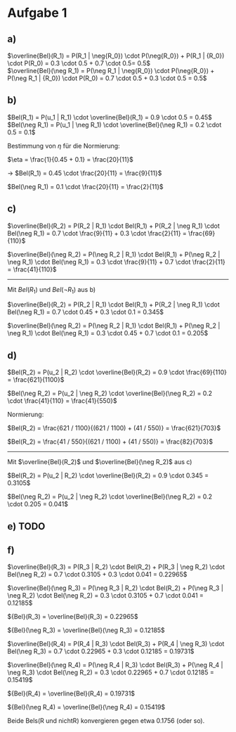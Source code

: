 # Aufgabe 1

## a)

$\overline{Bel}(R_1) = P(R_1 | \neg{R_0}) \cdot P(\neg{R_0}) + P(R_1 | {R_0}) \cdot P(R_0) = 0.3 \cdot 0.5 + 0.7 \cdot 0.5= 0.5$  
$\overline{Bel}(\neg R_1) = P(\neg R_1 | \neg{R_0}) \cdot P(\neg{R_0}) + P(\neg R_1 | {R_0}) \cdot P(R_0) = 0.7 \cdot 0.5 + 0.3 \cdot 0.5 = 0.5$

## b)

$Bel(R_1) = P(u_1 | R_1) \cdot \overline{Bel}(R_1) = 0.9 \cdot 0.5 = 0.45$  
$Bel(\neg R_1) = P(u_1 | \neg R_1) \cdot \overline{Bel}(\neg R_1) = 0.2 \cdot 0.5 = 0.1$

Bestimmung von $\eta$ für die Normierung:

$\eta = \frac{1}{0.45 + 0.1} = \frac{20}{11}$

-> $Bel(R_1) = 0.45 \cdot \frac{20}{11} = \frac{9}{11}$

$Bel(\neg R_1) = 0.1 \cdot \frac{20}{11} = \frac{2}{11}$

## c)

$\overline{Bel}(R_2) = P(R_2 | R_1) \cdot Bel(R_1) + P(R_2 | \neg R_1) \cdot Bel(\neg R_1) = 0.7 \cdot \frac{9}{11} + 0.3 \cdot \frac{2}{11} = \frac{69}{110}$

$\overline{Bel}(\neg R_2) = P(\neg R_2 | R_1) \cdot Bel(R_1) + P(\neg R_2 | \neg R_1) \cdot Bel(\neg R_1) = 0.3 \cdot \frac{9}{11} + 0.7 \cdot \frac{2}{11} = \frac{41}{110}$

---

Mit ${Bel}(R_1)$ und $Bel(\neg R_1)$ aus b)

$\overline{Bel}(R_2) = P(R_2 | R_1) \cdot Bel(R_1) + P(R_2 | \neg R_1) \cdot Bel(\neg R_1) = 0.7 \cdot 0.45 + 0.3 \cdot 0.1 = 0.345$

$\overline{Bel}(\neg R_2) = P(\neg R_2 | R_1) \cdot Bel(R_1) + P(\neg R_2 | \neg R_1) \cdot Bel(\neg R_1) = 0.3 \cdot 0.45 + 0.7 \cdot 0.1 = 0.205$

## d)

$Bel(R_2) = P(u_2 | R_2) \cdot \overline{Bel}(R_2) = 0.9 \cdot \frac{69}{110} = \frac{621}{1100}$

$Bel(\neg R_2) = P(u_2 | \neg R_2) \cdot \overline{Bel}(\neg R_2) = 0.2 \cdot \frac{41}{110} = \frac{41}{550}$

Normierung:

$Bel(R_2) = \frac{621 / 1100}{(621 / 1100) + (41 / 550)} = \frac{621}{703}$

$Bel(R_2) = \frac{41 / 550}{(621 / 1100) + (41 / 550)} = \frac{82}{703}$

---

Mit $\overline{Bel}(R_2)$ und $\overline{Bel}(\neg R_2)$ aus c)

$Bel(R_2) = P(u_2 | R_2) \cdot \overline{Bel}(R_2) = 0.9 \cdot 0.345 = 0.3105$

$Bel(\neg R_2) = P(u_2 | \neg R_2) \cdot \overline{Bel}(\neg R_2) = 0.2 \cdot 0.205 = 0.041$

## e)  TODO


## f)

$\overline{Bel}(R_3) = P(R_3 | R_2) \cdot Bel(R_2) + P(R_3 | \neg R_2) \cdot Bel(\neg R_2) = 0.7 \cdot 0.3105 + 0.3 \cdot 0.041 = 0.22965$

$\overline{Bel}(\neg R_3) = P(\neg R_3 | R_2) \cdot Bel(R_2) + P(\neg R_3 | \neg R_2) \cdot Bel(\neg R_2) = 0.3 \cdot 0.3105 + 0.7 \cdot 0.041 = 0.12185$

${Bel}(R_3) = \overline{Bel}(R_3) = 0.22965$

${Bel}(\neg R_3) = \overline{Bel}(\neg R_3) = 0.12185$

$\overline{Bel}(R_4) = P(R_4 | R_3) \cdot Bel(R_3) + P(R_4 | \neg R_3) \cdot Bel(\neg R_3) = 0.7 \cdot 0.22965 + 0.3 \cdot 0.12185 = 0.19731$

$\overline{Bel}(\neg R_4) = P(\neg R_4 | R_3) \cdot Bel(R_3) + P(\neg R_4 | \neg R_3) \cdot Bel(\neg R_2) = 0.3 \cdot 0.22965 + 0.7 \cdot 0.12185 = 0.15419$

${Bel}(R_4) = \overline{Bel}(R_4) = 0.19731$

${Bel}(\neg R_4) = \overline{Bel}(\neg R_4) = 0.15419$

Beide Bels(R und nichtR) konvergieren gegen etwa 0.1756 (oder so).